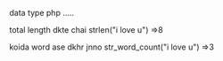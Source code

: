 data type php 
.....

total length dkte chai
strlen("i love u")  =>8

koida word ase dkhr jnno
str_word_count("i love u") =>3
